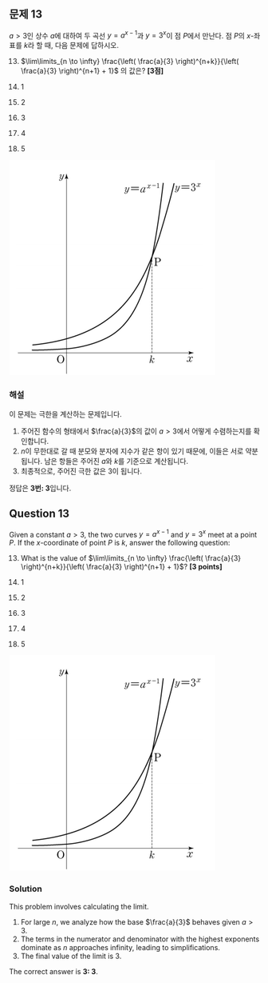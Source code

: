 ## 문제 13
$a > 3$인 상수 $a$에 대하여 두 곡선 $y = a^{x-1}$과 $y = 3^x$이 점 $P$에서 만난다. 점 $P$의 $x$-좌표를 $k$라 할 때, 다음 문제에 답하시오.

13. $\lim\limits_{n \to \infty} \frac{\left( \frac{a}{3} \right)^{n+k}}{\left( \frac{a}{3} \right)^{n+1} + 1}$ 의 값은? **[3점]**

1. 1  
2. 2  
3. 3  
4. 4  
5. 5  

![B_13](../Images/B_13_14.png)

### 해설
이 문제는 극한을 계산하는 문제입니다.

1. 주어진 함수의 형태에서 $\frac{a}{3}$의 값이 $a > 3$에서 어떻게 수렴하는지를 확인합니다.
2. $n$이 무한대로 갈 때 분모와 분자에 지수가 같은 항이 있기 때문에, 이들은 서로 약분됩니다. 남은 항들은 주어진 $a$와 $k$를 기준으로 계산됩니다.
3. 최종적으로, 주어진 극한 값은 $3$이 됩니다.

정답은 **3번: 3**입니다.

## Question 13
Given a constant $a > 3$, the two curves $y = a^{x-1}$ and $y = 3^x$ meet at a point $P$. If the $x$-coordinate of point $P$ is $k$, answer the following question:

13. What is the value of $\lim\limits_{n \to \infty} \frac{\left( \frac{a}{3} \right)^{n+k}}{\left( \frac{a}{3} \right)^{n+1} + 1}$? **[3 points]**

1. 1  
2. 2  
3. 3  
4. 4  
5. 5  

![B_13](../Images/B_13_14.png)

### Solution
This problem involves calculating the limit.

1. For large $n$, we analyze how the base $\frac{a}{3}$ behaves given $a > 3$.
2. The terms in the numerator and denominator with the highest exponents dominate as $n$ approaches infinity, leading to simplifications.
3. The final value of the limit is $3$.

The correct answer is **3: 3**.
